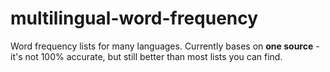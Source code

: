 # multilingual-word-frequency

Word frequency lists for many languages. Currently bases on **one source** - it's not 100% accurate, but still better than most lists you can find.
